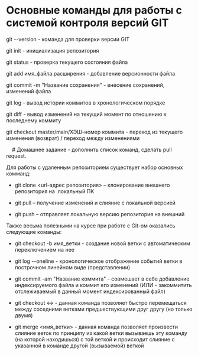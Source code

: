 # Основные команды для работы с системой контроля версий GIT

git --version - команда для проверки версии GIT

git init - инициализация репозитория

git status - проверка текущего состояния файла

git add имя_файла.расширения - добавление версионности файла

git commit -m "Название сохранения" - внесение сохранений, изменений файла

git log - вывод истории коммитов в хронологическом порядке

git diff - вывод изменений на текущий момент по отношению к последнему коммиту

git checkout master/main/ХЭШ-номер коммита - переход из текущего изменения (возврат) / переход между изменениями

    # Домашнее задание - дополнить список команд, сделать pull request.

Для работы с удаленным репозиторием существует набор основных комманд:

* git clone <url-адрес репозитория> – клонирование внешнего репозитория на  локальный ПК

* git pull – получение изменений и слияние с локальной версией

* git push – отправляет локальную версию репозитория на внешний

Также весьма полезными на курсе при работе с Git-ом оказались следующие команды:

* git checkout -b имя_ветки - создание новой ветки с автоматическим переключением на нее

* git log --oneline - хронологическое отображение событий ветки в построчном линейном виде (представлении)

* git commit -am "Название коммита" - совмешает в себе добавление индексируемого файла и коммит его изменений (ИЛИ - закоммитить отслеживаемый в данный момент индексированный файл)

* git checkout <-> - данная команда позволяет быстро перемещаться между соседними ветками предшествующими друг другу (но только двумя)

* git merge <имя_ветки> - данная команда позволяет произвести слияние веток по принципу из какой ветки вызываешь эту команду (на которой находишься) с той веткой и происходит слияние с указанной в команде другой (вызываемой) веткой

